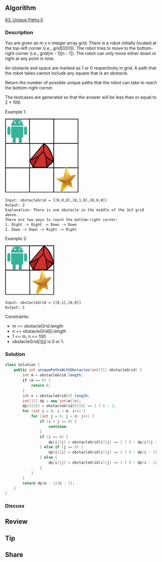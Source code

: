 ## Algorithm

[63. Unique Paths II](https://leetcode.com/problems/unique-paths-ii/)

### Description

You are given an m x n integer array grid. There is a robot initially located at the top-left corner (i.e., grid[0][0]). The robot tries to move to the bottom-right corner (i.e., grid[m - 1][n - 1]). The robot can only move either down or right at any point in time.

An obstacle and space are marked as 1 or 0 respectively in grid. A path that the robot takes cannot include any square that is an obstacle.

Return the number of possible unique paths that the robot can take to reach the bottom-right corner.

The testcases are generated so that the answer will be less than or equal to 2 * 109.


Example 1:

![](assets/20240413-a5d76c2b.png)

```
Input: obstacleGrid = [[0,0,0],[0,1,0],[0,0,0]]
Output: 2
Explanation: There is one obstacle in the middle of the 3x3 grid above.
There are two ways to reach the bottom-right corner:
1. Right -> Right -> Down -> Down
2. Down -> Down -> Right -> Right
```

Example 2:

![](assets/20240413-d96832da.png)

```
Input: obstacleGrid = [[0,1],[0,0]]
Output: 1
```

Constraints:

- m == obstacleGrid.length
- n == obstacleGrid[i].length
- 1 <= m, n <= 100
- obstacleGrid[i][j] is 0 or 1.

### Solution

```java
class Solution {
    public int uniquePathsWithObstacles(int[][] obstacleGrid) {
        int m = obstacleGrid.length;
        if (m == 0) {
            return 0;
        }
        int n = obstacleGrid[0].length;
        int[][] dp = new int[m][n];
        dp[0][0] = obstacleGrid[0][0] == 1 ? 0 : 1;
        for (int i = 0; i < m; i++) {
            for (int j = 0; j < n; j++) {
                if (i + j == 0) {
                    continue;
                }
                if (i == 0) {
                    dp[i][j] = obstacleGrid[i][j] == 1 ? 0 : dp[i][j - 1];
                } else if (j == 0) {
                    dp[i][j] = obstacleGrid[i][j] == 1 ? 0 : dp[i - 1][j];
                } else {
                    dp[i][j] = obstacleGrid[i][j] == 1 ? 0 : dp[i - 1][j] + dp[i][j - 1];
                }
            }
        }
        return dp[m - 1][n - 1];
    }
}
```

### Discuss

## Review


## Tip


## Share
